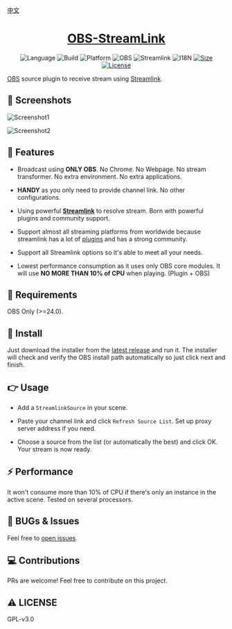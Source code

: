 [中文](https://github.com/dd-center/obs-streamlink/blob/master/README_zh.md)

<div align="center">
  <h1><a href="https://github.com/dd-center/obs-streamlink/" target="_blank">OBS-StreamLink</a></h1>

![Language](https://img.shields.io/badge/language-c++-orange?style=flat-square)
![Build](https://img.shields.io/badge/build%20with-cmake-red?style=flat-square&logo=cmake)
![Platform](https://img.shields.io/badge/platform-Windows-blue?style=flat-square&logo=windows)
![OBS](https://img.shields.io/badge/obs-%3E=24.0-brightgreen?style=flat-square)
![Streamlink](https://img.shields.io/badge/streamlink-latest-brightgreen?style=flat-square)
![I18N](https://img.shields.io/badge/i18n-en%7Cja%7Ccn-lightgrey?style=flat-square)
[![Size](https://img.shields.io/badge/size-24.1MB-brightgreen?style=flat-square)](https://github.com/dd-center/obs-streamlink/releases/latest)
[![License](https://img.shields.io/github/license/dd-center/obs-streamlink?style=flat-square)](https://github.com/dd-center/obs-streamlink/blob/master/LICENSE)

</div>

[OBS](https://obsproject.com/) source plugin to receive stream using [Streamlink](https://streamlink.github.io/).

## 👏 Screenshots

![Screenshot1](https://user-images.githubusercontent.com/20179549/73756955-66504780-47a3-11ea-8fba-8122aeaedad4.png)

![Screenshot2](https://user-images.githubusercontent.com/20179549/73756971-6a7c6500-47a3-11ea-8871-2dcc827dca4a.png)

## 🌟 Features

- Broadcast using **ONLY OBS**. No Chrome. No Webpage. No stream transformer. No extra environment. No extra applications.

- **HANDY** as you only need to provide channel link. No other configurations.

- Using powerful [**Streamlink**](https://streamlink.github.io/) to resolve stream. Born with powerful plugins and community support.

- Support almost all streaming platforms from worldwide because streamlink has a lot of [plugins](https://streamlink.github.io/plugin_matrix.html) and has a strong community.

- Support all Streamlink options so it's able to meet all your needs.

- Lowest performance consumption as it uses only OBS core modules. It will use **NO MORE THAN 10% of CPU** when playing. (Plugin + OBS)

## 🔔 Requirements

OBS Only (>=24.0).

## 💨 Install

Just download the installer from the [latest release](https://github.com/dd-center/obs-streamlink/releases/latest) and run it. The installer will check and verify the OBS install path automatically so just click next and finish.

## 👉 Usage

- Add a `StreamlinkSource` in your scene.

- Paste your channel link and click `Refresh Source List`. Set up proxy server address if you need.

- Choose a source from the list (or automatically the best) and click OK. Your stream is now ready.

## ⚡ Performance

It won't consume more than 10% of CPU if there's only an instance in the active scene. Tested on several processors.

## 💬 BUGs & Issues

Feel free to [open issues](https://github.com/dd-center/obs-streamlink/issues/new).

## 💻 Contributions

PRs are welcome! Feel free to contribute on this project.

## ⚠ LICENSE

GPL-v3.0
